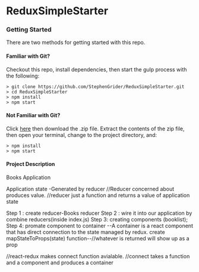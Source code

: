 # ReduxSimpleStarter


### Getting Started

There are two methods for getting started with this repo.

#### Familiar with Git?
Checkout this repo, install dependencies, then start the gulp process with the following:

```
> git clone https://github.com/StephenGrider/ReduxSimpleStarter.git
> cd ReduxSimpleStarter
> npm install
> npm start
```

#### Not Familiar with Git?
Click [here](https://github.com/StephenGrider/ReactStarter/releases) then download the .zip file.  Extract the contents of the zip file, then open your terminal, change to the project directory, and:

```
> npm install
> npm start
```
#### Project Description
Books Application

Application state -Generated by reducer
//Reducer concerned about produces value.
//reducer just a function and returns a value of application state

Step 1 : create reducer-Books reducer
Step 2 : wire it into our application by combine reducers(inside index.js)
Step 3: creating components (booklist);
Step 4: promate  component to container --A container is a react component that has direct connection to the state managed by redux.
create mapStateToProps(state) function--//whatever is returned will show up as a prop

//react-redux makes connect function avialable.
//connect takes a function and a component and produces a container